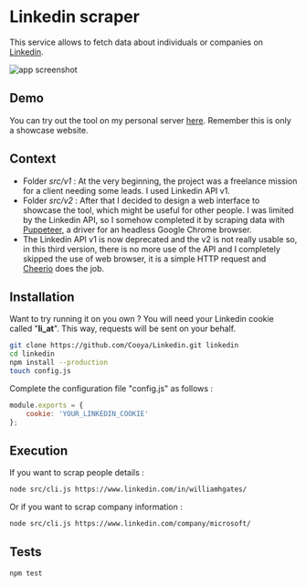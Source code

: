 # Linkedin scraper

This service allows to fetch data about individuals or companies on [Linkedin](https://www.linkedin.com).

![app screenshot](https://cooya.fr/images/screenshots/linkedin-company.png)

## Demo
You can try out the tool on my personal server [here](https://linkedin.cooya.fr). Remember this is only a showcase website.

## Context
- Folder _src/v1_ : At the very beginning, the project was a freelance mission for a client needing some leads. I used Linkedin API v1.
- Folder _src/v2_ : After that I decided to design a web interface to showcase the tool, which might be useful for other people. I was limited by the Linkedin API, so I somehow completed it by scraping data with [Puppeteer](https://github.com/puppeteer/puppeteer), a driver for an headless Google Chrome browser.
- The Linkedin API v1 is now deprecated and the v2 is not really usable so, in this third version, there is no more use of the API and I completely skipped the use of web browser, it is a simple HTTP request and [Cheerio](https://github.com/cheeriojs/cheerio) does the job.

## Installation
Want to try running it on you own ? You will need your Linkedin cookie called "**li_at**". This way, requests will be sent on your behalf.
```bash
git clone https://github.com/Cooya/Linkedin.git linkedin
cd linkedin
npm install --production
touch config.js
```

Complete the configuration file "config.js" as follows :
```js
module.exports = {
    cookie: 'YOUR_LINKEDIN_COOKIE'
};
```

## Execution
If you want to scrap people details :
```bash
node src/cli.js https://www.linkedin.com/in/williamhgates/
```
Or if you want to scrap company information :
```bash
node src/cli.js https://www.linkedin.com/company/microsoft/
```

## Tests
```bash
npm test
```
